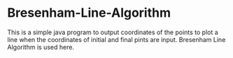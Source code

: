 # Bresenham-Line-Algorithm
This is a simple java program to output coordinates of the points to plot a line when the coordinates of initial and final pints are input. Bresenham Line Algorithm is used here.
